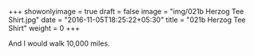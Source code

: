 +++
showonlyimage = true
draft = false
image = "img/021b Herzog Tee Shirt.jpg"
date = "2016-11-05T18:25:22+05:30"
title = "021b Herzog Tee Shirt"
weight = 0
+++

And I would walk 10,000 miles.

